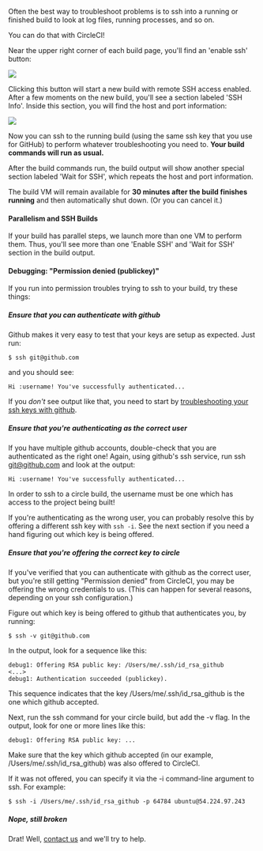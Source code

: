 <!--

title: SSH access to builds
last_updated: Feb 2, 2013

-->

Often the best way to troubleshoot problems is to ssh into a
running or finished build to look at log files, running processes,
and so on.

You can do that with CircleCI!

Near the upper right corner of each build page, you'll find an
'enable ssh' button:

![](asset://img/outer/docs/ssh-build-button.png)

Clicking this button will start a new build with remote SSH
access enabled. After a few moments on the new build, you'll
see a section labeled 'SSH Info'. Inside this section,
you will find the host and port information:

![](asset://img/outer/docs/ssh-build-details.png)

Now you can ssh to the running build (using the same ssh key
that you use for GitHub) to perform whatever troubleshooting
you need to. **Your build commands will run as usual.**

After the build commands run, the build output will show another
special section labeled 'Wait for SSH', which repeats the host and
port information.

The build VM will remain available for **30 minutes after the build finishes running**
and then automatically shut down. (Or you can cancel it.)

#### Parallelism and SSH Builds

If your build has parallel steps, we launch more than one VM
to perform them. Thus, you'll see more than one 'Enable SSH' and
'Wait for SSH' section in the build output.

#### Debugging: "Permission denied (publickey)"

If you run into permission troubles trying to ssh to your build, try
these things:

##### Ensure that you can authenticate with github

Github makes it very easy to test that your keys are setup as expected.
Just run:

```
$ ssh git@github.com
```

and you should see:

```
Hi :username! You've successfully authenticated...
```

If you _don't_ see output like that, you need to start by
[troubleshooting your ssh keys with github](https://help.github.com/articles/error-permission-denied-publickey).

##### Ensure that you're authenticating as the correct user

If you have multiple github accounts, double-check that you are
authenticated as the right one! Again, using github's ssh service,
run ssh git@github.com and look at the output:

```
Hi :username! You've successfully authenticated...
```

In order to ssh to a circle build, the username must be one which has
access to the project being built!

If you're authenticating as the wrong user, you can probably resolve this
by offering a different ssh key with `ssh -i`. See the next section if
you need a hand figuring out which key is being offered.

##### Ensure that you're offering the correct key to circle

If you've verified that you can authenticate with github as the correct
user, but you're still getting "Permission denied" from CircleCI, you
may be offering the wrong credentials to us. (This can happen for
several reasons, depending on your ssh configuration.)

Figure out which key is being offered to github that authenticates you, by
running:

```
$ ssh -v git@github.com
```

In the output, look for a sequence like this:

```
debug1: Offering RSA public key: /Users/me/.ssh/id_rsa_github
<...>
debug1: Authentication succeeded (publickey).
```

This sequence indicates that the key /Users/me/.ssh/id_rsa_github is the one which
github accepted.

Next, run the ssh command for your circle build, but add the -v flag.
In the output, look for one or more lines like this:

```
debug1: Offering RSA public key: ...
```

Make sure that the key which github accepted (in our
example, /Users/me/.ssh/id_rsa_github) was also offered to CircleCI.

If it was not offered, you can specify it via the -i command-line
argument to ssh. For example:

```
$ ssh -i /Users/me/.ssh/id_rsa_github -p 64784 ubuntu@54.224.97.243
```

##### Nope, still broken

Drat! Well, [contact us](mailto:sayhi@circleci.com) and we'll try to help.
